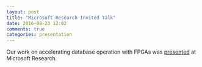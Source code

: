 ```yaml
---
layout: post
title: "Microsoft Research Invited Talk"
date: 2016-08-23 12:02
comments: true
categories: presentation
---
```


Our work on accelerating database operation with FPGAs was [presented](/presentations/msrTalk.pptx) at Microsoft Research.